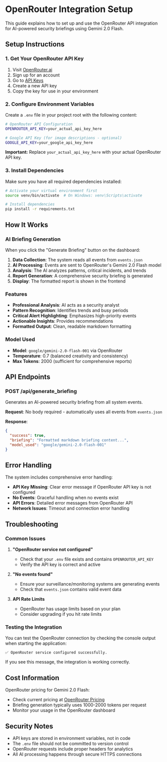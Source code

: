 # OpenRouter Integration Setup

This guide explains how to set up and use the OpenRouter API integration for AI-powered security briefings using Gemini 2.0 Flash.

## Setup Instructions

### 1. Get Your OpenRouter API Key

1. Visit [OpenRouter.ai](https://openrouter.ai/)
2. Sign up for an account
3. Go to [API Keys](https://openrouter.ai/keys)
4. Create a new API key
5. Copy the key for use in your environment

### 2. Configure Environment Variables

Create a `.env` file in your project root with the following content:

```bash
# OpenRouter API Configuration
OPENROUTER_API_KEY=your_actual_api_key_here

# Google API Key (for image descriptions - optional)
GOOGLE_API_KEY=your_google_api_key_here
```

**Important:** Replace `your_actual_api_key_here` with your actual OpenRouter API key.

### 3. Install Dependencies

Make sure you have all required dependencies installed:

```bash
# Activate your virtual environment first
source venv/bin/activate  # On Windows: venv\Scripts\activate

# Install dependencies
pip install -r requirements.txt
```

## How It Works

### AI Briefing Generation

When you click the "Generate Briefing" button on the dashboard:

1. **Data Collection**: The system reads all events from `events.json`
2. **AI Processing**: Events are sent to OpenRouter's Gemini 2.0 Flash model
3. **Analysis**: The AI analyzes patterns, critical incidents, and trends
4. **Report Generation**: A comprehensive security briefing is generated
5. **Display**: The formatted report is shown in the frontend

### Features

- **Professional Analysis**: AI acts as a security analyst
- **Pattern Recognition**: Identifies trends and busy periods
- **Critical Alert Highlighting**: Emphasizes high-priority events
- **Actionable Insights**: Provides recommendations
- **Formatted Output**: Clean, readable markdown formatting

### Model Used

- **Model**: `google/gemini-2.0-flash-001` via OpenRouter
- **Temperature**: 0.7 (balanced creativity and consistency)
- **Max Tokens**: 2000 (sufficient for comprehensive reports)

## API Endpoints

### POST /api/generate_briefing

Generates an AI-powered security briefing from all system events.

**Request**: No body required - automatically uses all events from `events.json`

**Response**:
```json
{
  "success": true,
  "briefing": "Formatted markdown briefing content...",
  "model_used": "google/gemini-2.0-flash-001"
}
```

## Error Handling

The system includes comprehensive error handling:

- **API Key Missing**: Clear error message if OpenRouter API key is not configured
- **No Events**: Graceful handling when no events exist
- **API Errors**: Detailed error messages from OpenRouter API
- **Network Issues**: Timeout and connection error handling

## Troubleshooting

### Common Issues

1. **"OpenRouter service not configured"**
   - Check that your `.env` file exists and contains `OPENROUTER_API_KEY`
   - Verify the API key is correct and active

2. **"No events found"**
   - Ensure your surveillance/monitoring systems are generating events
   - Check that `events.json` contains valid event data

3. **API Rate Limits**
   - OpenRouter has usage limits based on your plan
   - Consider upgrading if you hit rate limits

### Testing the Integration

You can test the OpenRouter connection by checking the console output when starting the application:

```
✅ OpenRouter service configured successfully.
```

If you see this message, the integration is working correctly.

## Cost Information

OpenRouter pricing for Gemini 2.0 Flash:
- Check current pricing at [OpenRouter Pricing](https://openrouter.ai/pricing)
- Briefing generation typically uses 1000-2000 tokens per request
- Monitor your usage in the OpenRouter dashboard

## Security Notes

- API keys are stored in environment variables, not in code
- The `.env` file should not be committed to version control
- OpenRouter requests include proper headers for analytics
- All AI processing happens through secure HTTPS connections

